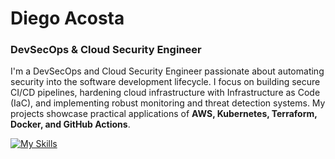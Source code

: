 # Diego Acosta
### DevSecOps & Cloud Security Engineer

I'm a DevSecOps and Cloud Security Engineer passionate about automating security into the software development lifecycle. I focus on building secure CI/CD pipelines, hardening cloud infrastructure with Infrastructure as Code (IaC), and implementing robust monitoring and threat detection systems. My projects showcase practical applications of **AWS, Kubernetes, Terraform, Docker, and GitHub Actions**.

[![My Skills](https://skillicons.dev/icons?i=py,bash,linux,git,docker,kubernetes,terraform,ansible,aws,gcp,prometheus)](https://skillicons.dev)


